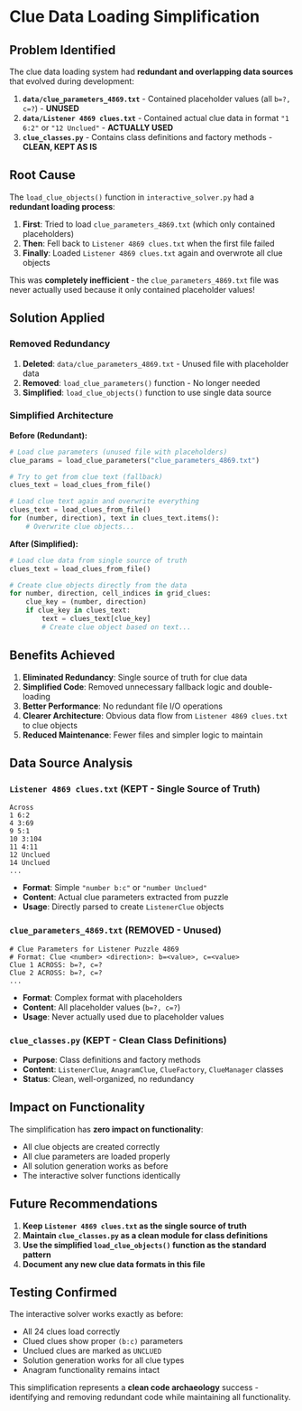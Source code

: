 # Clue Data Loading Simplification

## Problem Identified

The clue data loading system had **redundant and overlapping data sources** that evolved during development:

1. **`data/clue_parameters_4869.txt`** - Contained placeholder values (all `b=?, c=?`) - **UNUSED**
2. **`data/Listener 4869 clues.txt`** - Contained actual clue data in format `"1 6:2"` or `"12 Unclued"` - **ACTUALLY USED**
3. **`clue_classes.py`** - Contains class definitions and factory methods - **CLEAN, KEPT AS IS**

## Root Cause

The `load_clue_objects()` function in `interactive_solver.py` had a **redundant loading process**:

1. **First**: Tried to load `clue_parameters_4869.txt` (which only contained placeholders)
2. **Then**: Fell back to `Listener 4869 clues.txt` when the first file failed
3. **Finally**: Loaded `Listener 4869 clues.txt` again and overwrote all clue objects

This was **completely inefficient** - the `clue_parameters_4869.txt` file was never actually used because it only contained placeholder values!

## Solution Applied

### Removed Redundancy
1. **Deleted**: `data/clue_parameters_4869.txt` - Unused file with placeholder data
2. **Removed**: `load_clue_parameters()` function - No longer needed
3. **Simplified**: `load_clue_objects()` function to use single data source

### Simplified Architecture
**Before (Redundant):**
```python
# Load clue parameters (unused file with placeholders)
clue_params = load_clue_parameters("clue_parameters_4869.txt")

# Try to get from clue text (fallback)
clues_text = load_clues_from_file()

# Load clue text again and overwrite everything
clues_text = load_clues_from_file()
for (number, direction), text in clues_text.items():
    # Overwrite clue objects...
```

**After (Simplified):**
```python
# Load clue data from single source of truth
clues_text = load_clues_from_file()

# Create clue objects directly from the data
for number, direction, cell_indices in grid_clues:
    clue_key = (number, direction)
    if clue_key in clues_text:
        text = clues_text[clue_key]
        # Create clue object based on text...
```

## Benefits Achieved

1. **Eliminated Redundancy**: Single source of truth for clue data
2. **Simplified Code**: Removed unnecessary fallback logic and double-loading
3. **Better Performance**: No redundant file I/O operations
4. **Clearer Architecture**: Obvious data flow from `Listener 4869 clues.txt` to clue objects
5. **Reduced Maintenance**: Fewer files and simpler logic to maintain

## Data Source Analysis

### `Listener 4869 clues.txt` (KEPT - Single Source of Truth)
```
Across
1 6:2
4 3:69
9 5:1
10 3:104
11 4:11
12 Unclued
14 Unclued
...
```
- **Format**: Simple `"number b:c"` or `"number Unclued"`
- **Content**: Actual clue parameters extracted from puzzle
- **Usage**: Directly parsed to create `ListenerClue` objects

### `clue_parameters_4869.txt` (REMOVED - Unused)
```
# Clue Parameters for Listener Puzzle 4869
# Format: Clue <number> <direction>: b=<value>, c=<value>
Clue 1 ACROSS: b=?, c=?
Clue 2 ACROSS: b=?, c=?
...
```
- **Format**: Complex format with placeholders
- **Content**: All placeholder values (`b=?, c=?`)
- **Usage**: Never actually used due to placeholder values

### `clue_classes.py` (KEPT - Clean Class Definitions)
- **Purpose**: Class definitions and factory methods
- **Content**: `ListenerClue`, `AnagramClue`, `ClueFactory`, `ClueManager` classes
- **Status**: Clean, well-organized, no redundancy

## Impact on Functionality

The simplification has **zero impact on functionality**:
- All clue objects are created correctly
- All clue parameters are loaded properly
- All solution generation works as before
- The interactive solver functions identically

## Future Recommendations

1. **Keep `Listener 4869 clues.txt` as the single source of truth**
2. **Maintain `clue_classes.py` as a clean module for class definitions**
3. **Use the simplified `load_clue_objects()` function as the standard pattern**
4. **Document any new clue data formats in this file**

## Testing Confirmed

The interactive solver works exactly as before:
- All 24 clues load correctly
- Clued clues show proper `(b:c)` parameters
- Unclued clues are marked as `UNCLUED`
- Solution generation works for all clue types
- Anagram functionality remains intact

This simplification represents a **clean code archaeology** success - identifying and removing redundant code while maintaining all functionality. 